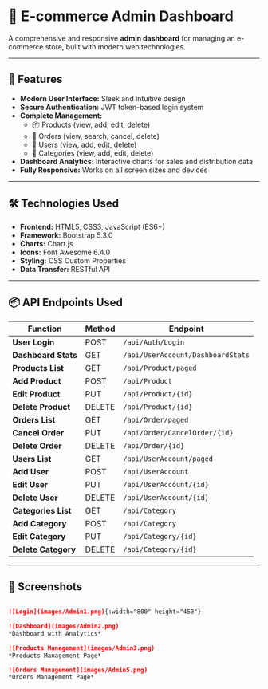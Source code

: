 # 🛒 E-commerce Admin Dashboard

A comprehensive and responsive **admin dashboard** for managing an e-commerce store, built with modern web technologies.

---

## 🌟 Features

- **Modern User Interface:** Sleek and intuitive design  
- **Secure Authentication:** JWT token-based login system  
- **Complete Management:**  
  - 📦 Products (view, add, edit, delete)  
  - 🛒 Orders (view, search, cancel, delete)  
  - 👥 Users (view, add, edit, delete)  
  - 📂 Categories (view, add, edit, delete)  
- **Dashboard Analytics:** Interactive charts for sales and distribution data  
- **Fully Responsive:** Works on all screen sizes and devices  

---

## 🛠 Technologies Used

- **Frontend:** HTML5, CSS3, JavaScript (ES6+)  
- **Framework:** Bootstrap 5.3.0  
- **Charts:** Chart.js  
- **Icons:** Font Awesome 6.4.0  
- **Styling:** CSS Custom Properties  
- **Data Transfer:** RESTful API  

---

## 📦 API Endpoints Used

| Function          | Method | Endpoint                                |
|-------------------|--------|-----------------------------------------|
| **User Login**    | POST   | `/api/Auth/Login`                       |
| **Dashboard Stats** | GET   | `/api/UserAccount/DashboardStats`       |
| **Products List** | GET    | `/api/Product/paged`                    |
| **Add Product**   | POST   | `/api/Product`                          |
| **Edit Product**  | PUT    | `/api/Product/{id}`                     |
| **Delete Product**| DELETE | `/api/Product/{id}`                     |
| **Orders List**   | GET    | `/api/Order/paged`                      |
| **Cancel Order**  | PUT    | `/api/Order/CancelOrder/{id}`           |
| **Delete Order**  | DELETE | `/api/Order/{id}`                       |
| **Users List**    | GET    | `/api/UserAccount/paged`                |
| **Add User**      | POST   | `/api/UserAccount`                      |
| **Edit User**     | PUT    | `/api/UserAccount/{id}`                 |
| **Delete User**   | DELETE | `/api/UserAccount/{id}`                 |
| **Categories List** | GET  | `/api/Category`                         |
| **Add Category**  | POST   | `/api/Category`                         |
| **Edit Category** | PUT    | `/api/Category/{id}`                    |
| **Delete Category**| DELETE| `/api/Category/{id}`                    |

---

## 📸 Screenshots



```markdown

![Login](images/Admin1.png){:width="800" height="450"}

![Dashboard](images/Admin2.png)
*Dashboard with Analytics*

![Products Management](images/Admin3.png)
*Products Management Page*

![Orders Management](images/Admin5.png)
*Orders Management Page*
